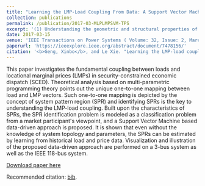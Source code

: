 ```yaml
---
title: "Learning the LMP-Load Coupling From Data: A Support Vector Machine Based Approach"
collection: publications
permalink: /publication/2017-03-MLPLMPSVM-TPS
excerpt: '(1) Understanding the geometric and structural properties of the Economic Dispatch probem; (2) Learning the underlying structure from electricity market data.'
date: 2017-03-15
venue: 'IEEE Transactions on Power Systems ( Volume: 32, Issue: 2, March 2017)'
paperurl: 'https://ieeexplore.ieee.org/abstract/document/7478156/'
citation: '<b>Geng, Xinbo</b>, and Le Xie. "Learning the LMP-load coupling from data: A support vector machine based approach." IEEE Transactions on Power Systems 32, no. 2 (2017): 1127-1138.'
---
```


This paper investigates the fundamental coupling between loads and locational marginal prices (LMPs) in security-constrained economic dispatch (SCED). Theoretical analysis based on multi-parametric programming theory points out the unique one-to-one mapping between load and LMP vectors. Such one-to-one mapping is depicted by the concept of system pattern region (SPR) and identifying SPRs is the key to understanding the LMP-load coupling. Built upon the characteristics of SPRs, the SPR identification problem is modeled as a classification problem from a market participant's viewpoint, and a Support Vector Machine based data-driven approach is proposed. It is shown that even without the knowledge of system topology and parameters, the SPRs can be estimated by learning from historical load and price data. Visualization and illustration of the proposed data-driven approach are performed on a 3-bus system as well as the IEEE 118-bus system.

[Download paper here](http://xb00dx.github.io/files/2017-03-MLPLMPSVM-TPS.pdf)

Recommended citation: [bib](http://xb00dx.github.io/files/2017-03-MLPLMPSVM-TPS.bib).
